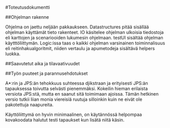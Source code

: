 #Toteutusdokumentti

##Ohjelman rakenne

Ohjelma on jaettu neljään pakkaukseen. Datastructures pitää sisällää ohjelman käyttämät tieto rakenteet. IO käsitelee ohjelman ulkoisia tiedostoja eli karttojen ja scenariooiden lukumesin ohjelmaan. testUI sisältää ohjelman käytttöliittymän. Logic:issa taas o kaikki ohjelman varsinainen toiminnalisuus eli reitinhakualgoritmit, niiden vertaulu ja apumetodeja sisältävä helpers luokka.

##Saavutetut aika ja tilavaativuudet

##Työn puuteet ja parannusehdotukset

A*:rin ja JPS:än tehokkuus suhteessa djikstraan ja erityisesti JPS:än tapauksessa toivutta selvästi pienemmäksi. Kokeilin hieman erilaista versiota JPS:stä, mutta en saanut sitä toimimaan ajoissa. Tämän hetkinen versio tutkii liian monia viereisiä ruutuja silloinkin kuin ne eivät ole pakotettuja naapureita. 

Käyttöliittymä on hyvin minimaalinen, on käytännössä helpompaa kovakoodata halutut testi tapaukset kun lisätä niitä käsin.
